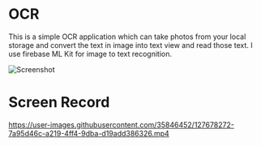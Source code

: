 # OCR
This is a simple OCR application which can take photos from your local storage and convert the text in image into text view and read those text. I use firebase ML Kit for image to text recognition.

![Screenshot](https://user-images.githubusercontent.com/35846452/127677883-70a46dbb-8d92-4bca-8fd2-850b0f26633a.jpg)

# Screen Record
https://user-images.githubusercontent.com/35846452/127678272-7a95d46c-a219-4ff4-9dba-d19add386326.mp4

